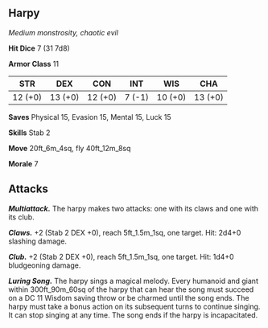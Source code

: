 ## Harpy

*Medium monstrosity, chaotic evil*

**Hit Dice** 7 (31 7d8)

**Armor Class** 11

| STR     | DEX     | CON     | INT     | WIS     | CHA     |
|---------|---------|---------|---------|---------|---------|
| 12 (+0) | 13 (+0) | 12 (+0) |  7 (-1) | 10 (+0) | 13 (+0) |

**Saves** Physical 15, Evasion 15, Mental 15, Luck 15

**Skills** Stab 2

**Move** 20ft_6m_4sq, fly 40ft_12m_8sq

**Morale** 7

## Attacks

***Multiattack.*** The harpy makes two attacks: one with its claws and one with its club.

***Claws.*** +2 (Stab 2 DEX +0), reach 5ft_1.5m_1sq, one target. Hit: 2d4+0 slashing damage.

***Club.*** +2 (Stab 2 DEX +0), reach 5ft_1.5m_1sq, one target. Hit: 1d4+0 bludgeoning damage.

***Luring Song.*** The harpy sings a magical melody. Every humanoid and giant within 300ft_90m_60sq of the harpy that can hear the song must succeed on a DC 11 Wisdom saving throw or be charmed until the song ends. The harpy must take a bonus action on its subsequent turns to continue singing. It can stop singing at any time. The song ends if the harpy is incapacitated.

